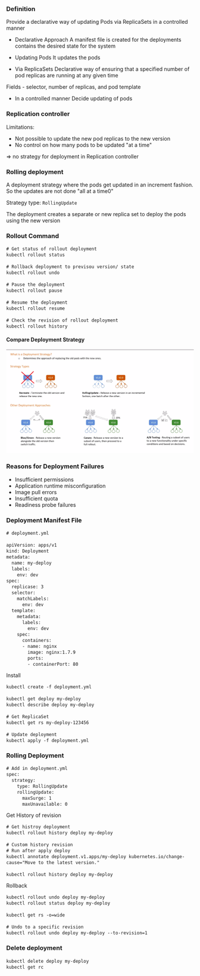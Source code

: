 ### Definition

Provide a declarative way of updating Pods via ReplicaSets in a controlled manner

- Declarative Approach
A manifest file is created for the deployments contains the desired state for the system

- Updating Pods
It updates the pods

- Via ReplicaSets
Declarative way of ensuring that a specified number of pod replicas are running at any given time

Fields - selector, number of replicas, and pod template

- In a controlled manner
Decide updating of pods

### Replication controller

Limitations:
- Not possible to update the new pod replicas to the new version
- No control on how many pods to be updated "at a time"
  
=> no strategy for deployment in Replication controller  

### Rolling deployment

A deployment strategy where the pods get updated in an increment fashion. So the updates are not done "all at a time0"
  
Strategy type: `RollingUpdate`

The deployment creates a separate or new replica set to deploy the pods using the new version

### Rollout Command

```
# Get status of rollout deployment
kubectl rollout status

# Rollback deployment to previsou version/ state
kubectl rollout undo

# Pause the deployment
kubectl rollout pause

# Resume the deployment
kubectl rollout resume

# Check the revision of rollout deployment
kubectl rollout history
```

#### Compare Deployment Strategy

![alt text](https://github.com/sonlh-0262/deploy-repo/blob/master/docs/assets/Screenshot%20from%202022-01-01%2015-11-20.png)


### Reasons for Deployment Failures
- Insufficient permissions
- Application runtime misconfiguration
- Image pull errors
- Insufficient quota
- Readiness probe failures


### Deployment Manifest File

```
# deployment.yml

apiVersion: apps/v1
kind: Deployment
metadata:
  name: my-deploy
  labels:
    env: dev
spec:
  replicase: 3
  selector:
    matchLabels:
      env: dev
  template:
    metadata:
      labels:
        env: dev
    spec:
      containers:
      - name: nginx
        image: nginx:1.7.9
        ports:
        - containerPort: 80
```

Install

```
kubectl create -f deployment.yml

kubectl get deploy my-deploy
kubectl describe deploy my-deploy

# Get ReplicaSet
kubectl get rs my-deploy-123456

# Update deployment
kubectl apply -f deployment.yml
```

### Rolling Deployment

```
# Add in deployment.yml
spec:
  strategy:
    type: RollingUpdate
    rollingUpdate:
      maxSurge: 1
      maxUnavailable: 0
```

Get History of revision
```
# Get histroy deployment
kubectl rollout history deploy my-deploy

# Custom history revision
# Run after apply deploy
kubectl annotate deployment.v1.apps/my-deploy kubernetes.io/change-cause="Move to the latest version."

kubectl rollout history deploy my-deploy
```

Rollback 
```
kubectl rollout undo deploy my-deploy
kubectl rollout status deploy my-deploy

kubectl get rs -o=wide

# Undo to a specific revision
kubectl rollout undo deploy my-deploy --to-revision=1
```

### Delete deployment

```
kubectl delete deploy my-deploy
kubectl get rc
```
